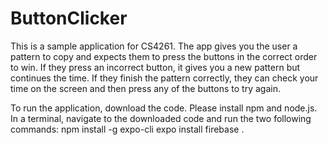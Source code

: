 # ButtonClicker
This is a sample application for CS4261.
The app gives you the user a pattern to copy and expects them to press the buttons in the correct order to win. 
If they press an incorrect button, it gives you a new pattern but continues the time. 
If they finish the pattern correctly, they can check your time on the screen and then press any of the buttons to try again.

To run the application, download the code. Please install npm and node.js. In a terminal, navigate to the downloaded code and run the two following commands:
npm install -g expo-cli
expo install firebase .



